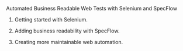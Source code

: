 Automated Business Readable Web Tests with Selenium and SpecFlow

1. Getting started with Selenium.

2. Adding business readability with SpecFlow.

3. Creating more maintainable web automation.